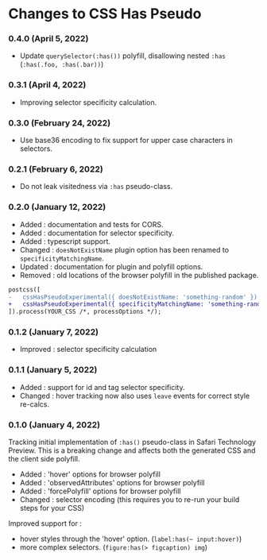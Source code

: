 # Changes to CSS Has Pseudo

### 0.4.0 (April 5, 2022)

- Update `querySelector(:has())` polyfill, disallowing nested `:has` (`:has(.foo, :has(.bar))`)

### 0.3.1 (April 4, 2022)

- Improving selector specificity calculation.

### 0.3.0 (February 24, 2022)

- Use base36 encoding to fix support for upper case characters in selectors.

### 0.2.1 (February 6, 2022)

- Do not leak visitedness via `:has` pseudo-class.

### 0.2.0 (January 12, 2022)

- Added : documentation and tests for CORS.
- Added : documentation for selector specificity.
- Added : typescript support.
- Changed : `doesNotExistName` plugin option has been renamed to `specificityMatchingName`.
- Updated : documentation for plugin and polyfill options.
- Removed : old locations of the browser polyfill in the published package.

```diff
postcss([
-   cssHasPseudoExperimental({ doesNotExistName: 'something-random' })
+   cssHasPseudoExperimental({ specificityMatchingName: 'something-random' })
]).process(YOUR_CSS /*, processOptions */);
```

### 0.1.2 (January 7, 2022)

- Improved : selector specificity calculation

### 0.1.1 (January 5, 2022)

- Added : support for id and tag selector specificity.
- Changed : hover tracking now also uses `leave` events for correct style re-calcs.

### 0.1.0 (January 4, 2022)

Tracking initial implementation of `:has()` pseudo-class in Safari Technology Preview.
This is a breaking change and affects both the generated CSS and the client side polyfill.

- Added : 'hover' options for browser polyfill
- Added : 'observedAttributes' options for browser polyfill
- Added : 'forcePolyfill' options for browser polyfill
- Changed : selector encoding (this requires you to re-run your build steps for your CSS)

Improved support for :

- hover styles through the 'hover' option. (`label:has(~ input:hover)`)
- more complex selectors. (`figure:has(> figcaption) img`)
